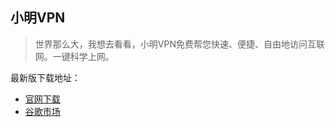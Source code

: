 ## 小明VPN

> 世界那么大，我想去看看，小明VPN免费帮您快速、便捷、自由地访问互联网。一键科学上网。

最新版下载地址：
- [官网下载](https://github.com/xiaoming198/apks/raw/master/xiaoming-1.2.2_git.apk "官网下载") 
- [谷歌市场](http://play.google.com/store/apps/details?id=com.xiaoming.vpn "谷歌市场")  


